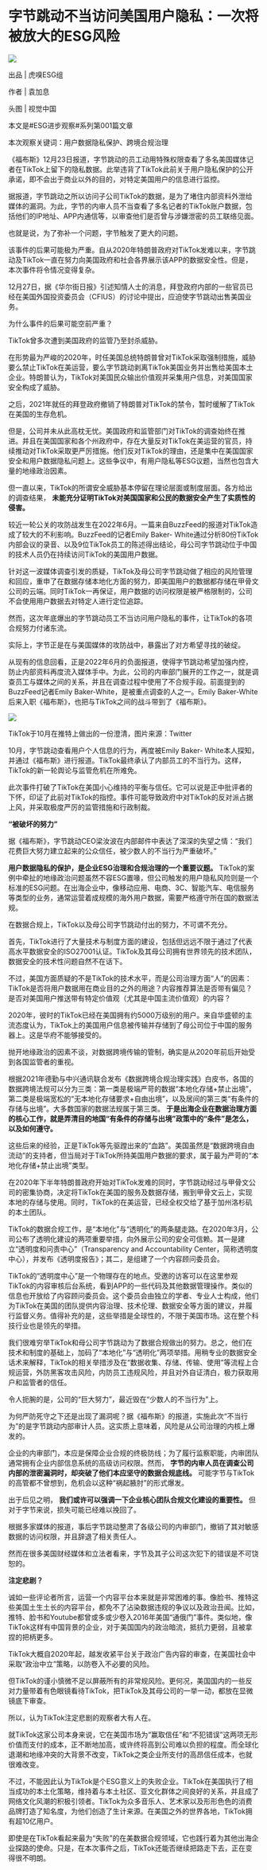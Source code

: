 # 字节跳动不当访问美国用户隐私：一次将被放大的ESG风险

![](https://inews.gtimg.com/newsapp_bt/0/15583941486/1000)

出品 | 虎嗅ESG组

作者 | 袁加息

头图 | 视觉中国

本文是#ESG进步观察#系列第001篇文章

本次观察关键词：用户数据隐私保护、跨境合规治理

《福布斯》12月23日报道，字节跳动的员工动用特殊权限查看了多名美国媒体记者在TikTok上留下的隐私数据。此举违背了TikTok此前关于用户隐私保护的公开承诺，即不会出于商业以外的目的，对特定美国用户的信息进行监控。

据报道，字节跳动之所以访问子公司TikTok的数据，是为了堵住内部资料外泄给媒体的漏洞。为此，字节的内审人员不当查看了多名记者的TikTok账户数据，包括他们的IP地址、APP内通信等，以审查他们是否曾与涉嫌泄密的员工联络见面。

也就是说，为了弥补一个问题，字节触发了更大的问题。

该事件的后果可能极为严重。自从2020年特朗普政府对TikTok发难以来，字节跳动及TikTok一直在努力向美国政府和社会各界展示该APP的数据安全性。但是，本次事件将令情况变得复杂。

12月27日，据《华尔街日报》引述知情人士的消息，拜登政府内部的一些官员已经在美国外国投资委员会（CFIUS）的讨论中提出，应迫使字节跳动出售美国业务。

为什么事件的后果可能空前严重？

TikTok曾多次遭到美国政府的监管乃至封杀威胁。

在形势最为严峻的2020年，时任美国总统特朗普曾对TikTok采取强制措施，威胁要么禁止TikTok在美运营，要么字节跳动剥离TikTok美国业务并出售给美国本土企业。特朗普认为，TikTok对美国民众输出价值观并采集用户信息，对美国国家安全构成了威胁。

之后，2021年就任的拜登政府撤销了特朗普对TikTok的禁令，暂时缓解了TikTok在美国的生存危机。

但是，公司并未从此高枕无忧。美国政府和监管部门对TikTok的调查始终在推进。并且在美国国家和各个州政府中，存在大量反对TikTok在美运营的官员，持续推动对TikTok采取更严厉措施。他们反对TikTok的理由，还是集中在美国国家安全和用户数据隐私问题上。这些争议中，有用户隐私等ESG议题，当然也包含大量的地缘政治因素。

但一直以来，TikTok的所谓安全威胁基本停留在理论层面或制度层面。各方给出的调查结果，
**未能充分证明TikTok对美国国家和公民的数据安全产生了实质性的侵害。**

较近一轮公关的攻防战发生在2022年6月。一篇来自BuzzFeed的报道对TikTok造成了较大的不利影响。BuzzFeed的记者Emily Baker-
White通过分析80份TikTok内部会议的录音、以及9位TikTok员工的陈述得出结论，母公司字节跳动位于中国的技术人员仍在持续访问TikTok的美国用户数据。

针对这一波媒体调查引发的质疑，TikTok及母公司字节跳动做了相应的风险管理和回应，重申了在数据存储本地化方面的努力，即美国用户的数据都存储在甲骨文公司的云端。同时TikTok一再保证，用户数据的访问权限是被严格限制的，公司不会使用用户数据去对特定人进行定位追踪。

然而，这次年底爆出的字节跳动员工不当访问用户隐私的事件，让TikTok的各项合规努力付诸东流。

实际上，字节正是在与美国媒体的攻防战中，暴露出了对方希望寻找的破绽。

从现有的信息回看，正是2022年6月的负面报道，使得字节跳动希望加强内控，防止内部资料再度流入媒体手中。为此，公司的内审部门展开的工作之一，就是调查员工与媒体之间的关系，并且在调查过程中使用了不合规手段。前面提到的BuzzFeed记者Emily
Baker-White，是被重点调查的人之一。Emily Baker-White后来入职《福布斯》，也把与TikTok之间的战斗带到了《福布斯》。

![](https://inews.gtimg.com/newsapp_bt/0/15583941489/1000)

TikTok于10月在推特上做出的一份澄清，图片来源：Twitter

10月，字节跳动查看用户个人信息的行为，再度被Emily Baker-
White本人探知，并通过《福布斯》进行报道。TikTok最终承认了内部员工的不当行为。这样，TikTok的新一轮舆论与监管危机在所难免。

此次事件打破了TikTok在美国小心维持的平衡与信任。它可以说是正中批评者的下怀，印证了此前对TikTok的指控。事件可能导致政府中对TikTok的反对派占据上风，并采取极度严厉的监管措施和行政制裁。

**“被破坏的努力”**

据《福布斯》，字节跳动CEO梁汝波在内部邮件中表达了深深的失望之情：“我们花费巨大努力建立起来的公众信任，被少数人的不当行为严重破坏。”

**用户数据隐私的保护，是企业ESG治理和合规治理的一个重要议题。**
TikTok的案例中牵扯的地缘政治问题虽然不容ESG置喙，但公司触发的用户隐私风险则是一个标准的ESG问题。在出海企业中，像移动应用、电商、3C、智能汽车、电信服务等类型的业务，通常运营着成规模的海外用户数据，需要严格遵守所在国的数据法规。

在数据合规上，TikTok以及母公司字节跳动付出的努力，不可谓不充分。

首先，TikTok进行了大量技术与制度方面的建设，包括但远远不限于通过了代表高水平数据安全的ISO27001认证。TikTok及其母公司拥有世界领先的技术团队，数据安全的技术性问题自然不在话下。

不过，美国方面质疑的不是TikTok的技术水平，而是公司治理方面“人”的因素：TikTok是否将用户数据用在商业目的之外的用途？内容推荐算法是否带有偏见？是否对美国用户推送带有特定价值观（尤其是中国主流价值观）的内容？

2020年，彼时的TikTok已经在美国拥有约5000万级别的用户。来自华盛顿的主流态度认为，TikTok上的美国用户信息被传输并存储到了母公司位于中国的服务器上。这是华府不能够接受的。

抛开地缘政治的因素不谈，对数据跨境传输的管制，确实是从2020年前后开始受到各国监管者的重视。

根据2021年德勤与中兴通讯联合发布《数据跨境合规治理实践》白皮书，各国的数据跨境法规可以分为三类：第一类是极端严苛的数据“本地化存储+禁止出境”，第二类是极端宽松的“无本地化存储要求+自由出境”，以及居间的第三类“有条件的存储与出境”。大多数国家的数据法规属于第三类。
**于是出海企业在数据治理方面的核心工作，就是弄清目的地国“有条件的存储与出境”政策中的“条件”是怎么，以及如何遵守。**

这些后来的经验，正是TikTok等先驱蹚出来的“血路”。美国虽然是“数据跨境自由流动”的支持者，但当局对于TikTok所持美国用户数据的要求，属于最为严苛的“本地化存储+禁止出境”类型。

在2020年下半年特朗普政府开始对TikTok发难的同时，字节跳动经过与甲骨文公司的密集协商，决定将TikTok在美国的服务及数据存储，搬到甲骨文云上，实现本地的存储与使用。同时，TikTok的在美运营，已经全权交给了基于加州洛杉矶的本土团队。

TikTok的数据合规工作，是“本地化”与“透明化”的两条腿走路。在2020年3月，公司公布了透明化建设的两项重要举措，向外展示公司的安全可信赖。其一是建立“透明度和问责中心”（Transparency
and Accountability Center，简称透明度中心），并发布《透明度报告》；其二，是组建了一个内容顾问委员会。

TikTok的“透明度中心”是一个物理存在的地点。受邀的访客可以在这里参观TikTok的内容审核后台系统，看到APP的一些代码及其他数据管理操作。类似的信息也开放给了内容顾问委员会。这个委员会由独立的学者、专业人士构成，他们为TikTok在美国的团队提供内容治理、技术伦理、数据安全等方面的建议，并履行监督义务。值得补充的是，这些举措是全球性的，不限于美国市场。这在整个科技行业也是领先的举措。

我们很难穷举TikTok和母公司字节跳动为了数据合规做出的努力。总之，他们在技术和制度的基础上，加码了“本地化”与“透明化”两项举措。用稍专业的数据安全话术来解释，TikTok的相关举措涉及在“数据收集、存储、传输、使用”等流程上合规运营，外防黑客攻击风险，内防员工违规风险，并且对外自证清白，极力获取用户和监管者的信任。

令人扼腕的是，公司的“巨大努力”，最近毁在“少数人的不当行为”上。

为何严防死守之下还是出现了漏洞呢？据《福布斯》的报道，实施此次“不当行为”的是字节跳动内部审计人员。这实质上意味着，风险是从公司治理的内核上爆发的。

企业的内审部门，本应是保障企业合规的终极防线；为了履行监察职能，内审团队通常拥有企业内部信息系统的高级访问权限。然而，
**字节的内审人员在调查公司内部的泄密漏洞时，却突破了他们本应坚守的数据合规底线。**
可能字节与TikTok的高管都不曾想到，危机会以这种“祸起腋肘”的形式爆发。

出于后见之明， **我们或许可以强调一下企业核心团队合规文化建设的重要性。** 但对于字节来说，损失可能已经难以挽回了。

根据多家媒体的报道，事后字节跳动整肃了各级公司的内审部门，撤销了其对敏感数据的访问权限，并且辞退了相关责任人。

然而在很多美国财经媒体和立法者看来，字节及其子公司这次犯下的错误是不可饶恕的。

**注定悲剧？**

诚如一些评论者所言，运营一个内容平台本来就是非常困难的事。像脸书、推特这些美国土生土长的内容平台，都免不了沾染数据违规的争议以及政治丑闻。比如，推特、脸书和Youtube都曾或多或少卷入2016年美国“通俄门”事件。类似地，像TikTok这样有中国背景的企业，对于美国国内的政治暗流，抵抗力更弱，且被拿捏的把柄更多。

TikTok大概自2020年起，越发收紧平台关于政治广告内容的审查，在美国社会中采取“政治中立”策略，以防卷入不必要的风险。

但TikTok的谨小慎微不足以屏蔽所有的非常规风险。更何况，美国国内的一些反对力量带着有色眼镜看待TikTok，把TikTok及其母公司的一举一动，都放在显微镜底下审查。

所以，认为TikTok注定悲剧的观察者大有人在。

就TikTok这家公司本身来说，它在美国市场为“赢取信任”和“不犯错误”这两项无形价值而支付的成本，正不断地加高，或许终将高到公司难以负担的程度。而全球化退潮和地缘冲突的大背景不改变，TikTok之类企业所支付的高昂信任成本，也就很难改变。

不过，不能因此认为TikTok是个ESG意义上的失败企业。TikTok在美国执行了相当成功的本土化策略，维持着与本土社区、亚文化群体之间良好的关系，并且成了网络文化风潮的积极引领者。TikTok为众多音乐人、艺术家以及形形色色的消费品牌打造了知名度，为他们创造了生计来源。在美国之外的世界各地，TikTok拥有超10亿用户。

即使是在TikTok看起来最为“失败”的在美数据合规领域，它也践行着为其他出海企业探路的使命。只是，在本次事件之后，TikTok还能否继续把路走下去，正在变得很不明朗。

